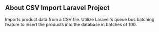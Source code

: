 ## About CSV Import Laravel Project

Imports product data from a CSV file. Utilize Laravel's queue bus batching feature to insert the products into the database in batches of 100.

